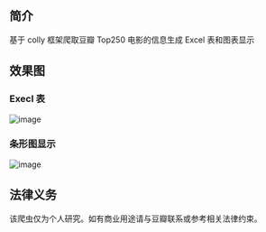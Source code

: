 
## 简介
基于 colly 框架爬取豆瓣 Top250 电影的信息生成 Excel 表和图表显示


## 效果图
### Execl 表
![image](https://user-images.githubusercontent.com/26504766/203500920-16e5b900-97d4-491b-ab78-2f2886f184a6.png)

### 条形图显示
![image](https://user-images.githubusercontent.com/26504766/203500274-4c14eb83-45a4-49c0-9e82-4dcda74de27e.png)


## 法律义务
该爬虫仅为个人研究。如有商业用途请与豆瓣联系或参考相关法律约束。
